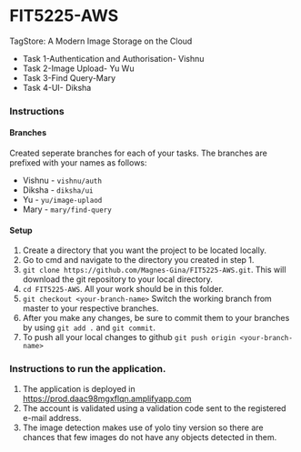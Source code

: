 # FIT5225-AWS
TagStore: A Modern Image Storage on the Cloud

- Task 1-Authentication and Authorisation- Vishnu
- Task 2-Image Upload- Yu Wu
- Task 3-Find Query-Mary
- Task 4-UI- Diksha

### Instructions

#### Branches
Created seperate branches for each of your tasks. The branches are prefixed with your names as follows:
- Vishnu - `vishnu/auth`
- Diksha - `diksha/ui`
- Yu - `yu/image-uplaod`
- Mary - `mary/find-query`

#### Setup

1. Create a directory that you want the project to be located locally.
2. Go to cmd and navigate to the directory you created in step 1.
3. `git clone https://github.com/Magnes-Gina/FIT5225-AWS.git`. This will download the git repository to your local directory.
4. `cd FIT5225-AWS`. All your work should be in this folder.
5. `git checkout <your-branch-name>` Switch the working branch from master to your respective branches.
6. After you make any changes, be sure to commit them to your branches by using `git add .` and `git commit`.
7. To push all your local changes to github `git push origin <your-branch-name>`

### Instructions to run the application.
1. The application is deployed in https://prod.daac98mgxflqn.amplifyapp.com
2. The account is validated using a validation code sent to the registered e-mail address.
3. The image detection makes use of yolo tiny version so there are chances that few images do not have any objects detected in them.

